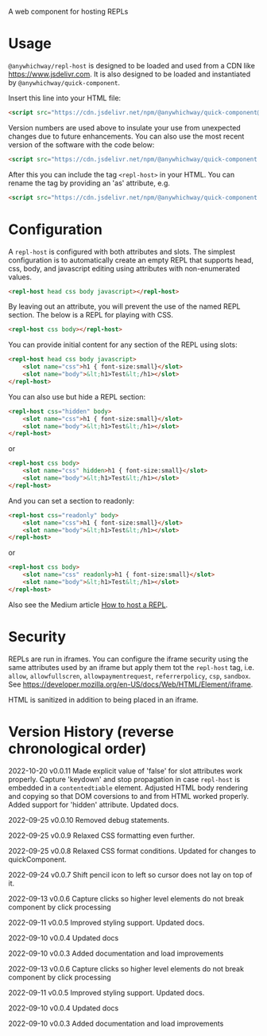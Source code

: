 A web component for hosting REPLs

# Usage

`@anywhichway/repl-host` is designed to be loaded and used from a CDN like https://www.jsdelivr.com. It is also designed
to be loaded and instantiated by `@anywhichway/quick-component`.

Insert this line into your HTML file:

```html
<script src="https://cdn.jsdelivr.net/npm/@anywhichway/quick-component@0.0.9" component="https://cdn.jsdelivr.net/npm/@anywhichway/repl-host@0.0.9"></script>
```

Version numbers are used above to insulate your use from unexpected changes due to future enhancements. You can also use
the most recent version of the software with the code below:

```html
<script src="https://cdn.jsdelivr.net/npm/@anywhichway/quick-component.js" component="https://cdn.jsdelivr.net/npm/@anywhichway/repl-host"></script>
```

After this you can include the tag `<repl-host>` in your HTML. You can rename the tag by providing an 'as' attribute, e.g.

```html
<script src="https://cdn.jsdelivr.net/npm/@anywhichway/quick-component.js" component="https://cdn.jsdelivr.net/npm/@anywhichway/repl-host" as="md-cell"></script>
```

# Configuration

A `repl-host` is configured with both attributes and slots. The simplest configuration is to automatically create an
empty REPL that supports head, css, body, and javascript editing using attributes with non-enumerated values.

```html
<repl-host head css body javascript></repl-host>
```

By leaving out an attribute, you will prevent the use of the named REPL section. The below is a REPL for playing with 
CSS.

```html
<repl-host css body></repl-host>
```

You can provide initial content for any section of the REPL using slots:

```html
<repl-host head css body javascript>
    <slot name="css">h1 { font-size:small}</slot>
    <slot name="body">&lt;h1>Test&lt;/h1></slot>
</repl-host>
```

You can also use but hide a REPL section:

```html
<repl-host css="hidden" body>
    <slot name="css">h1 { font-size:small}</slot>
    <slot name="body">&lt;h1>Test&lt;/h1></slot>
</repl-host>
```

or

```html
<repl-host css body>
    <slot name="css" hidden>h1 { font-size:small}</slot>
    <slot name="body">&lt;h1>Test&lt;/h1></slot>
</repl-host>
```

And you can set a section to readonly:


```html
<repl-host css="readonly" body>
    <slot name="css">h1 { font-size:small}</slot>
    <slot name="body">&lt;h1>Test&lt;/h1></slot>
</repl-host>
```

or

```html
<repl-host css body>
    <slot name="css" readonly>h1 { font-size:small}</slot>
    <slot name="body">&lt;h1>Test&lt;/h1></slot>
</repl-host>
```

Also see the Medium article <a href="https://medium.com/@anywhichway/how-to-host-a-repl-342bc0e15f5d">How to host a REPL</a>.

# Security

REPLs are run in iframes. You can configure the iframe security using the same attributes used by an iframe but apply them tot the `repl-host` tag, i.e.
`allow`, `allowfullscren`, `allowpaymentrequest`, `referrerpolicy`, `csp`, `sandbox`. See 
https://developer.mozilla.org/en-US/docs/Web/HTML/Element/iframe.

HTML is sanitized in addition to being placed in an iframe.

# Version History (reverse chronological order)

2022-10-20 v0.0.11 Made explicit value of 'false' for slot attributes work properly. Capture 'keydown' and stop propagation
in case `repl-host` is embedded in a `contentedtiable` element. Adjusted HTML body rendering and copying so that DOM coversions to and from
HTML worked properly. Added support for 'hidden' attribute. Updated docs.

2022-09-25 v0.0.10 Removed debug statements.

2022-09-25 v0.0.9 Relaxed CSS formatting even further.

2022-09-25 v0.0.8 Relaxed CSS format conditions. Updated for changes to quickComponent.

2022-09-24 v0.0.7 Shift pencil icon to left so cursor does not lay on top of it.

2022-09-13 v0.0.6 Capture clicks so higher level elements do not break component by click processing

2022-09-11 v0.0.5 Improved styling support. Updated docs.

2022-09-10 v0.0.4 Updated docs

2022-09-10 v0.0.3 Added documentation and load improvements


2022-09-13 v0.0.6 Capture clicks so higher level elements do not break component by click processing

2022-09-11 v0.0.5 Improved styling support. Updated docs.

2022-09-10 v0.0.4 Updated docs

2022-09-10 v0.0.3 Added documentation and load improvements
